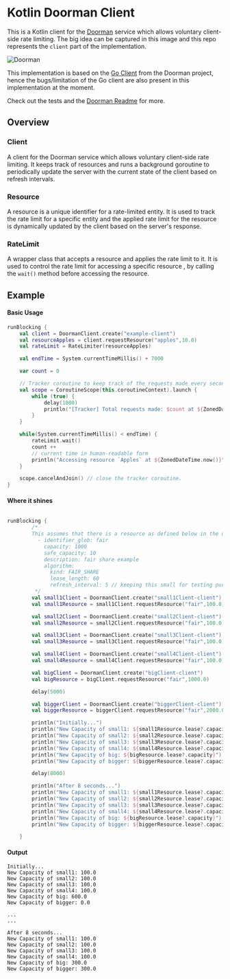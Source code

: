 # Kotlin Doorman Client

This is a Kotlin client for the [Doorman](https://github.com/Pythonista7/doorman) service which allows voluntary client-side rate limiting. The big idea can be captured in this image and this repo represents the `client` part of the implementation.

![Doorman](https://github.com/Pythonista7/doorman/blob/master/doc/loadtest/overview.png)

This implementation is based on the [Go Client](https://github.com/Pythonista7/doorman/blob/master/go/client/doorman/client.go) from the Doorman project, hence the bugs/limitation of the Go client are also present in this implementation at the moment.


Check out the tests and the [Doorman Readme](https://github.com/Pythonista7/doorman/blob/master/README.md) for more.

## Overview

### Client
A client for the Doorman service which allows voluntary client-side rate limiting. It keeps track of resources and runs a background goroutine to periodically update the server with the current state of the client based on refresh intervals.

### Resource
A resource is a unique identifier for a rate-limited entity. It is used to track the rate limit for a specific entity and the applied rate limit for the resource is dynamically updated by the client based on the server's response.

### RateLimit
A wrapper class that accepts a resource and applies the rate limit to it. It is used to control the rate limit for accessing a specific resource , by calling the `wait()` method before accessing the resource.

## Example

#### Basic Usage
```kotlin
runBlocking {
    val client = DoormanClient.create("example-client")
    val resourceApples = client.requestResource("apples",10.0)
    val rateLimit = RateLimiter(resourceApples)

    val endTime = System.currentTimeMillis() + 7000

    var count = 0

    // Tracker coroutine to keep track of the requests made every second
    val scope = CoroutineScope(this.coroutineContext).launch {
        while (true) {
            delay(1000)
            println("[Tracker] Total requests made: $count at ${ZonedDateTime.now()}")
        }
    }

    while(System.currentTimeMillis() < endTime) {
        rateLimit.wait()
        count ++
        // current time in human-readable form
        println("Accessing resource `Apples` at ${ZonedDateTime.now()}")
    }

    scope.cancelAndJoin() // close the tracker coroutine.
}
```

#### Where it shines
```kotlin

runBlocking {
        /*
        This assumes that there is a resource as defined below in the doorman server
          - identifier_glob: fair
            capacity: 1000
            safe_capacity: 10
            description: fair share example
            algorithm:
              kind: FAIR_SHARE
              lease_length: 60
              refresh_interval: 5 // keeping this small for testing purposes.
         */
        val small1Client = DoormanClient.create("small1Client-client")
        val small1Resource = small1Client.requestResource("fair",100.0)

        val small2Client = DoormanClient.create("small2Client-client")
        val small2Resource = small2Client.requestResource("fair",100.0)

        val small3Client = DoormanClient.create("small3Client-client")
        val small3Resource = small3Client.requestResource("fair",100.0)

        val small4Client = DoormanClient.create("small4Client-client")
        val small4Resource = small4Client.requestResource("fair",100.0)

        val bigClient = DoormanClient.create("bigClient-client")
        val bigResource = bigClient.requestResource("fair",1000.0)

        delay(5000)

        val biggerClient = DoormanClient.create("biggerClient-client")
        val biggerResource = biggerClient.requestResource("fair",2000.0)

        println("Initially...")
        println("New Capacity of small1: ${small1Resource.lease?.capacity}")
        println("New Capacity of small2: ${small2Resource.lease?.capacity}")
        println("New Capacity of small3: ${small3Resource.lease?.capacity}")
        println("New Capacity of small4: ${small4Resource.lease?.capacity}")
        println("New Capacity of big: ${bigResource.lease?.capacity}")
        println("New Capacity of bigger: ${biggerResource.lease?.capacity}")

        delay(8000)

        println("After 8 seconds...")
        println("New Capacity of small1: ${small1Resource.lease?.capacity}")
        println("New Capacity of small2: ${small2Resource.lease?.capacity}")
        println("New Capacity of small3: ${small3Resource.lease?.capacity}")
        println("New Capacity of small4: ${small4Resource.lease?.capacity}")
        println("New Capacity of big: ${bigResource.lease?.capacity}")
        println("New Capacity of bigger: ${biggerResource.lease?.capacity}")

    }
```

#### Output
```text
Initially...
New Capacity of small1: 100.0
New Capacity of small2: 100.0
New Capacity of small3: 100.0
New Capacity of small4: 100.0
New Capacity of big: 600.0
New Capacity of bigger: 0.0

...
...

After 8 seconds...
New Capacity of small1: 100.0
New Capacity of small2: 100.0
New Capacity of small3: 100.0
New Capacity of small4: 100.0
New Capacity of big: 300.0
New Capacity of bigger: 300.0
```